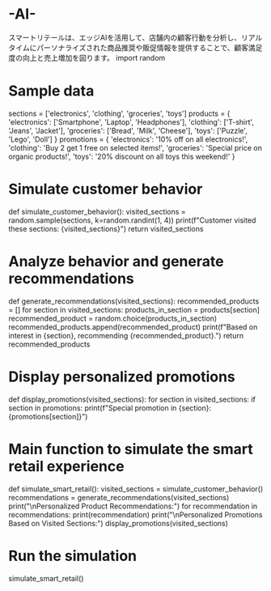 # -AI-
スマートリテールは、エッジAIを活用して、店舗内の顧客行動を分析し、リアルタイムにパーソナライズされた商品推奨や販促情報を提供することで、顧客満足度の向上と売上増加を図ります。
import random

# Sample data
sections = ['electronics', 'clothing', 'groceries', 'toys']
products = {
    'electronics': ['Smartphone', 'Laptop', 'Headphones'],
    'clothing': ['T-shirt', 'Jeans', 'Jacket'],
    'groceries': ['Bread', 'Milk', 'Cheese'],
    'toys': ['Puzzle', 'Lego', 'Doll']
}
promotions = {
    'electronics': '10% off on all electronics!',
    'clothing': 'Buy 2 get 1 free on selected items!',
    'groceries': 'Special price on organic products!',
    'toys': '20% discount on all toys this weekend!'
}

# Simulate customer behavior
def simulate_customer_behavior():
    visited_sections = random.sample(sections, k=random.randint(1, 4))
    print(f"Customer visited these sections: {visited_sections}")
    return visited_sections

# Analyze behavior and generate recommendations
def generate_recommendations(visited_sections):
    recommended_products = []
    for section in visited_sections:
        products_in_section = products[section]
        recommended_product = random.choice(products_in_section)
        recommended_products.append(recommended_product)
        print(f"Based on interest in {section}, recommending {recommended_product}.")
    return recommended_products

# Display personalized promotions
def display_promotions(visited_sections):
    for section in visited_sections:
        if section in promotions:
            print(f"Special promotion in {section}: {promotions[section]}")

# Main function to simulate the smart retail experience
def simulate_smart_retail():
    visited_sections = simulate_customer_behavior()
    recommendations = generate_recommendations(visited_sections)
    print("\nPersonalized Product Recommendations:")
    for recommendation in recommendations:
        print(recommendation)
    print("\nPersonalized Promotions Based on Visited Sections:")
    display_promotions(visited_sections)

# Run the simulation
simulate_smart_retail()
